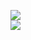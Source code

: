 [![](https://img.shields.io/badge/Made%20With-Github%20Spray-lightgrey.svg?style=for-the-badge&logo=github)](https://github.com/Annihil/github-spray#660)  
[![](https://i.imgur.com/2DrTn0Z.gif)](https://github.com/Annihil/github-spray)